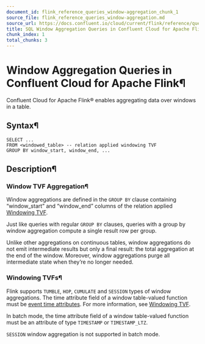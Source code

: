 ```yaml
---
document_id: flink_reference_queries_window-aggregation_chunk_1
source_file: flink_reference_queries_window-aggregation.md
source_url: https://docs.confluent.io/cloud/current/flink/reference/queries/window-aggregation.html
title: SQL Window Aggregation Queries in Confluent Cloud for Apache Flink
chunk_index: 1
total_chunks: 3
---
```


# Window Aggregation Queries in Confluent Cloud for Apache Flink¶

Confluent Cloud for Apache Flink® enables aggregating data over windows in a table.

## Syntax¶

    SELECT ...
    FROM <windowed_table> -- relation applied windowing TVF
    GROUP BY window_start, window_end, ...

## Description¶

### Window TVF Aggregation¶

Window aggregations are defined in the `GROUP BY` clause containing “window_start” and “window_end” columns of the relation applied [Windowing TVF](window-tvf.html#flink-sql-window-tvfs).

Just like queries with regular `GROUP BY` clauses, queries with a group by window aggregation compute a single result row per group.

Unlike other aggregations on continuous tables, window aggregations do not emit intermediate results but only a final result: the total aggregation at the end of the window. Moreover, window aggregations purge all intermediate state when they’re no longer needed.

### Windowing TVFs¶

Flink supports `TUMBLE`, `HOP`, `CUMULATE` and `SESSION` types of window aggregations. The time attribute field of a window table-valued function must be [event time attributes](../../concepts/timely-stream-processing.html#flink-sql-time-attributes). For more information, see [Windowing TVF](window-tvf.html#flink-sql-window-tvfs).

In batch mode, the time attribute field of a window table-valued function must be an attribute of type `TIMESTAMP` or `TIMESTAMP_LTZ`.

`SESSION` window aggregation is not supported in batch mode.
